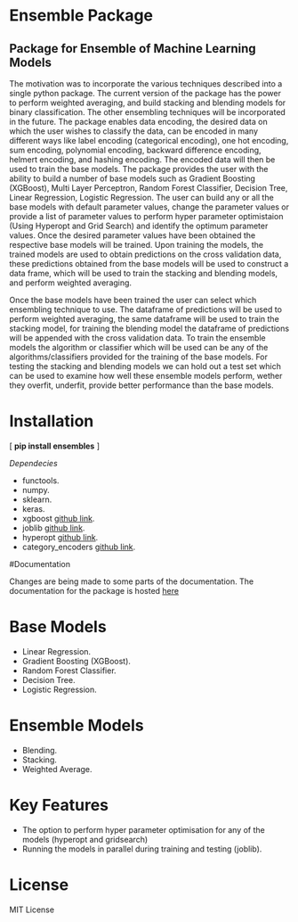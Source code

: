 # Ensemble Package

Package for Ensemble of Machine Learning Models
-----------------------------------------------
The motivation was to incorporate the various techniques described into a single python package. The current version of the package has the power to perform weighted averaging, and build stacking and blending models for binary classification. The other ensembling techniques will be incorporated in the future. The package enables data encoding, the desired data on which the user wishes to classify the data, can be encoded in many different ways like label encoding (categorical encoding), one hot encoding, sum encoding, polynomial encoding, backward difference encoding, helmert encoding, and hashing encoding. The encoded data will then be used to train the base models. The package provides the user with the ability to build a number of base models such as Gradient Boosting (XGBoost), Multi Layer Perceptron, Random Forest Classifier, Decision Tree, Linear Regression, Logistic Regression. The user can build any or all the base models with default parameter values, change the parameter values or provide a list of parameter values to perform hyper parameter optimistaion (Using Hyperopt and Grid Search) and identify the optimum parameter values. Once the desired parameter values have been obtained the respective base models will be trained. Upon training the models, the trained models are used to obtain predictions on the cross validation data, these predictions obtained from the base models will be used to construct a data frame, which will be used to train the stacking and blending models, and perform weighted averaging.

Once the base models have been trained the user can select which ensembling technique to use. The dataframe of predictions will be used to perform weighted averaging, the same dataframe will be used to train the stacking model, for training the blending model the dataframe of predictions will be appended with the cross validation data. To train the ensemble models the algorithm or classifier which will be used can be any of the algorithms/classifiers provided for the training of the base models. For testing the stacking and blending models we can hold out a test set which can be used to examine how well these ensemble models perform, wether they overfit, underfit, provide better performance than the base models.

# Installation

[ **pip install ensembles** ]

*Dependecies*

* functools.
* numpy.
* sklearn.
* keras.
* xgboost [github link](https://github.com/dmlc/xgboost).
* joblib [github link](https://github.com/joblib/joblib).
* hyperopt [github link](https://github.com/hyperopt/hyperopt).
* category_encoders [github link](https://github.com/wdm0006/categorical_encoding).

#Documentation

Changes are being made to some parts of the documentation.
The documentation for the package is hosted [here](http://pythonhosted.org/ensembles)

# Base Models

* Linear Regression.
* Gradient Boosting (XGBoost). 
* Random Forest Classifier.
* Decision Tree.
* Logistic Regression.

# Ensemble Models

* Blending.
* Stacking.
* Weighted Average.

# Key Features

* The option to perform hyper parameter optimisation for any of the models (hyperopt and gridsearch)
* Running the models in parallel during training and testing (joblib).

# License

MIT License
